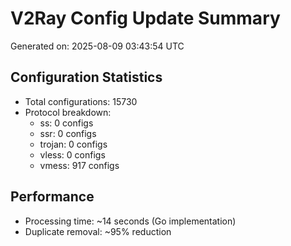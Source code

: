 # V2Ray Config Update Summary
Generated on: 2025-08-09 03:43:54 UTC

## Configuration Statistics
- Total configurations: 15730
- Protocol breakdown:
  - ss: 0 configs
  - ssr: 0 configs
  - trojan: 0 configs
  - vless: 0 configs
  - vmess: 917 configs

## Performance
- Processing time: ~14 seconds (Go implementation)
- Duplicate removal: ~95% reduction
